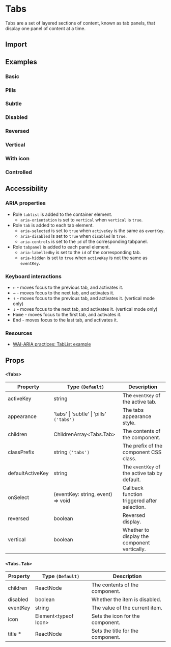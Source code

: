 # Tabs

Tabs are a set of layered sections of content, known as tab panels, that display one panel of content at a time.

## Import

<!--{include:<import-guide>}-->

## Examples

### Basic

<!--{include:`basic.md`}-->

### Pills

<!--{include:`pills.md`}-->

### Subtle

<!--{include:`subtle.md`}-->

### Disabled

<!--{include:`disabled.md`}-->

### Reversed

<!--{include:`reversed.md`}-->

### Vertical

<!--{include:`vertical.md`}-->

### With icon

<!--{include:`with-icon.md`}-->

### Controlled

<!--{include:`controlled.md`}-->

## Accessibility

### ARIA properties

- Role `tablist` is added to the container element.
  - `aria-orientation` is set to `vertical` when `vertical` is `true`.
- Role `tab` is added to each tab element.
  - `aria-selected` is set to `true` when `activeKey` is the same as `eventKey`.
  - `aria-disabled` is set to `true` when `disabled` is `true`.
  - `aria-controls` is set to the `id` of the corresponding tabpanel.
- Role `tabpanel` is added to each panel element.
  - `aria-labelledby` is set to the `id` of the corresponding tab.
  - `aria-hidden` is set to `true` when `activeKey` is not the same as `eventKey`.

### Keyboard interactions

- <kbd>←</kbd> - moves focus to the previous tab, and activates it.
- <kbd>→</kbd> - moves focus to the next tab, and activates it.
- <kbd>↑</kbd> - moves focus to the previous tab, and activates it. (vertical mode only)
- <kbd>↓</kbd> - moves focus to the next tab, and activates it. (vertical mode only)
- <kbd>Home</kbd> - moves focus to the first tab, and activates it.
- <kbd>End</kbd> - moves focus to the last tab, and activates it.

### Resources

- [WAI-ARIA practices: TabList example](https://www.w3.org/WAI/ARIA/apg/patterns/tabs/examples/tabs-automatic/)

## Props

### `<Tabs>`

<!-- prettier-sort-markdown-table -->

| Property         | Type `(Default)`                                 | Description                                  |
| ---------------- | ------------------------------------------------ | -------------------------------------------- |
| activeKey        | string                                           | The `eventKey` of the active tab.            |
| appearance       | 'tabs' &#124; 'subtle' &#124; 'pills' `('tabs')` | The tabs appearance style.                   |
| children         | ChildrenArray&lt;Tabs.Tab&gt;                    | The contents of the component.               |
| classPrefix      | string `('tabs')`                                | The prefix of the component CSS class.       |
| defaultActiveKey | string                                           | The `eventKey` of the active tab by default. |
| onSelect         | (eventKey: string, event) => void                | Callback function triggered after selection. |
| reversed         | boolean                                          | Reversed display.                            |
| vertical         | boolean                                          | Whether to display the component vertically. |

### `<Tabs.Tab>`

<!-- prettier-sort-markdown-table -->

| Property | Type `(Default)`           | Description                       |
| -------- | -------------------------- | --------------------------------- |
| children | ReactNode                  | The contents of the component.    |
| disabled | boolean                    | Whether the item is disabled.     |
| eventKey | string                     | The value of the current item.    |
| icon     | Element&lt;typeof Icon&gt; | Sets the icon for the component.  |
| title \* | ReactNode                  | Sets the title for the component. |
